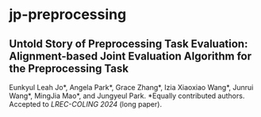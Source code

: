 # jp-preprocessing

## Untold Story of Preprocessing Task Evaluation: Alignment-based Joint Evaluation Algorithm for the Preprocessing Task
Eunkyul Leah Jo*, Angela Park*, Grace Zhang*, Izia Xiaoxiao Wang*, Junrui Wang*, MingJia Mao*, and Jungyeul Park. *Equally contributed authors. 
Accepted to *LREC-COLING 2024* (long paper).

